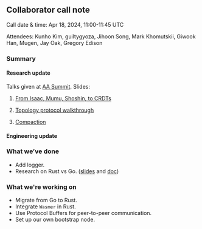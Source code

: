 ## Collaborator call note
Call date & time: Apr 18, 2024, 11:00-11:45 UTC

Attendees: Kunho Kim, guiltygyoza, Jihoon Song, Mark Khomutskii, Giwook Han, Mugen, Jay Oak, Gregory Edison

### Summary
#### Research update
Talks given at [AA Summit](https://aaworlds.com/). Slides:

1. [From Isaac, Mumu, Shoshin, to CRDTs](https://www.canva.com/design/DAGCm8_EguI/4p6ozDnmW0kKXtQD52Ollw/view?utm_content=DAGCm8_EguI&utm_campaign=designshare&utm_medium=link&utm_source=editor#1)

2. [Topology protocol walkthrough](https://www.canva.com/design/DAGCpk9-9vM/N-3_o8UDWeQyPOK_Ec32vg/view?utm_content=DAGCpk9-9vM&utm_campaign=designshare&utm_medium=link&utm_source=editor#1)

3. [Compaction](https://www.canva.com/design/DAGClZU7h_A/o4m4zkFlAOly8whBWMuSgg/view?utm_content=DAGClZU7h_A&utm_campaign=designshare&utm_medium=link&utm_source=editor#1)

#### Engineering update
### What we’ve done
- Add logger.
- Research on Rust vs Go. ([slides](./Engineering_2024-04-18.pdf) and [doc](./Engineering_Rust_vs_Go.pdf))

### What we're working on
- Migrate from Go to Rust.
- Integrate `Wasmer` in Rust.
- Use Protocol Buffers for peer-to-peer communication.
- Set up our own bootstrap node.
